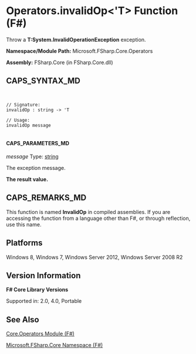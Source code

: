 # Operators.invalidOp<'T> Function (F#)

Throw a **T:System.InvalidOperationException** exception.

**Namespace/Module Path:** Microsoft.FSharp.Core.Operators

**Assembly:** FSharp.Core (in FSharp.Core.dll)


## CAPS_SYNTAX_MD



```


// Signature:
invalidOp : string -> 'T

// Usage:
invalidOp message


```



#### CAPS_PARAMETERS_MD
*message*
Type: [string](http://msdn.microsoft.com/en-us/library/12b97856-ec80-4f70-a018-afb0753f755a)


The exception message.



**The result value.**
## CAPS_REMARKS_MD
This function is named **InvalidOp** in compiled assemblies. If you are accessing the function from a language other than F#, or through reflection, use this name.


## Platforms
Windows 8, Windows 7, Windows Server 2012, Windows Server 2008 R2


## Version Information
**F# Core Library Versions**

Supported in: 2.0, 4.0, Portable




## See Also
[Core.Operators Module &#40;F&#35;&#41;](Core.Operators+Module+%28F%23%29.md)

[Microsoft.FSharp.Core Namespace &#40;F&#35;&#41;](Microsoft.FSharp.Core+Namespace+%28F%23%29.md)

